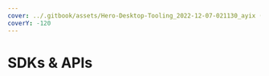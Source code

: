 ```yaml
---
cover: ../.gitbook/assets/Hero-Desktop-Tooling_2022-12-07-021130_ayix (1) (1) (1).webp
coverY: -120
---
```


# SDKs & APIs
